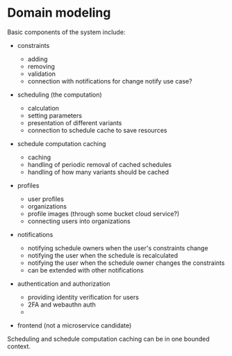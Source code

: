 # Domain modeling

Basic components of the system include:

- constraints
  - adding
  - removing
  - validation
  - connection with notifications for change notify use case?

- scheduling (the computation)
  - calculation
  - setting parameters
  - presentation of different variants
  - connection to schedule cache to save resources
- schedule computation caching
  - caching
  - handling of periodic removal of cached schedules
  - handling of how many variants should be cached

- profiles
  - user profiles
  - organizations
  - profile images (through some bucket cloud service?)
  - connecting users into organizations

- notifications
  - notifying schedule owners when the user's constraints change
  - notifying the user when the schedule is recalculated
  - notifying the user when the schedule owner changes the constraints
  - can be extended with other notifications

- authentication and authorization
  - providing identity verification for users
  - 2FA and webauthn auth
  -

- frontend (not a microservice candidate)

Scheduling and schedule computation caching can be in one bounded context.
